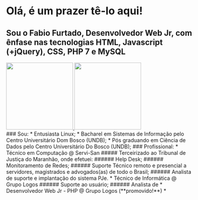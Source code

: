 # Olá, é um prazer tê-lo aqui!
## Sou o Fabio Furtado, Desenvolvedor Web Jr, com ênfase nas tecnologias HTML, Javascript (+jQuery), CSS, PHP 7 e MySQL
<div>
  <a href="https://github.com/fhsfurtado">
  <img height="180em" src="https://github-readme-stats.vercel.app/api?username=fhsfurtado&show_icons=true&theme=dracula&include_all_commits=true&count_private=true"/>
  <img height="180em" src="https://github-readme-stats.vercel.app/api/top-langs/?username=fhsfurtado&layout=compact&langs_count=7&theme=dracula"/></a>
</div>
### Sou:
* Entusiasta Linux;
* Bacharel em Sistemas de Informação pelo Centro Universitário Dom Bosco (UNDB);
* Pós graduando em Ciência de Dados pelo Centro Universitário Do Bosco (UNDB);
### Profissional:
* Técnico em Computação @ Servi-San
##### Terceirizado ao Tribunal de Justiça do Maranhão, onde efetuei:
###### Help Desk;
###### Monitoramento de Redes;
###### Suporte Técnico remoto e presencial a servidores, magistrados e advogados(as) de todo o Brasil;
###### Analista de suporte e implantação do sistema PJe.
* Técnico de Informática @ Grupo Logos
###### Suporte ao usuário;
###### Analista de
* Desenvolvedor Web Jr - PHP @ Grupo Logos (**promovido!**)
*

<!--
**fhsfurtado/fhsfurtado** is a ✨ _special_ ✨ repository because its `README.md` (this file) appears on your GitHub profile.

Here are some ideas to get you started:

- 🔭 I’m currently working on ...
- 🌱 I’m currently learning ...
- 👯 I’m looking to collaborate on ...
- 🤔 I’m looking for help with ...
- 💬 Ask me about ...
- 📫 How to reach me: ...
- 😄 Pronouns: ...
- ⚡ Fun fact: ...
-->
